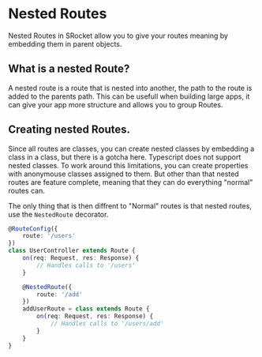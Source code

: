 # Nested Routes

Nested Routes in SRocket allow you to give your routes meaning by embedding them in parent objects.

## What is a nested Route?

A nested route is a route that is nested into another, the path to the route is added to the parents path.
This can be usefull when building large apps, it can give your app more structure and allows you to group
Routes.

## Creating nested Routes.

Since all routes are classes, you can create nested classes by embedding a class in a class, but there is a gotcha here.
Typescript does not support nested classes. To work around this limitations, you can create properties with anonymouse classes assigned to them.
But other than that nested routes are feature complete, meaning that they can do everything "normal" routes can.

The only thing that is then diffrent to "Normal" routes is that nested routes, use the ``` NestedRoute ``` decorator.

```ts
@RouteConfig({
    route: '/users'
})
class UserController extends Route {
    on(req: Request, res: Response) {
        // Handles calls to '/users'
    }

    @NestedRoute({
        route: '/add'
    })
    addUserRoute = class extends Route {
        on(req: Request, res: Response) {
            // Handles calls to '/users/add'
        }
    }
}
```